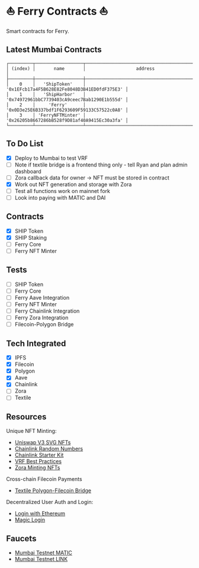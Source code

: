 # ⛵ Ferry Contracts ⛵

Smart contracts for Ferry.

## Latest Mumbai Contracts

```
┌─────────┬──────────────────┬──────────────────────────────────────────────┐
│ (index) │       name       │                   address                    │
├─────────┼──────────────────┼──────────────────────────────────────────────┤
│    0    │   'ShipToken'    │ '0x1EFcb17a4F5B628E82Fe8048D3B41ED0fdF375E3' │
│    1    │   'ShipHarbor'   │ '0x74972961bbC7739403cA9ceec7Bab1290E1b555d' │
│    2    │     'Ferry'      │ '0x0D3e25E6B337bdf1F6293609F59133C57522c0A8' │
│    3    │ 'FerryNFTMinter' │ '0x26205b8667286bB528f9D81af40A9415Ec30a3fa' │
└─────────┴──────────────────┴──────────────────────────────────────────────┘
```

## To Do List

- [x] Deploy to Mumbai to test VRF
- [ ] Note if textile bridge is a frontend thing only - tell Ryan and plan admin dashboard
- [ ] Zora callback data for owner -> NFT must be stored in contract
- [x] Work out NFT generation and storage with Zora
- [ ] Test all functions work on mainnet fork
- [ ] Look into paying with MATIC and DAI

## Contracts

- [x] SHIP Token
- [x] SHIP Staking
- [ ] Ferry Core
- [ ] Ferry NFT Minter

## Tests

- [ ] SHIP Token
- [ ] Ferry Core
- [ ] Ferry Aave Integration
- [ ] Ferry NFT Minter
- [ ] Ferry Chainlink Integration
- [ ] Ferry Zora Integration
- [ ] Filecoin-Polygon Bridge

## Tech Integrated

- [x] IPFS
- [x] Filecoin
- [x] Polygon
- [x] Aave
- [x] Chainlink
- [ ] Zora
- [ ] Textile

## Resources

Unique NFT Minting:

- [Uniswap V3 SVG NFTs](https://github.com/Uniswap/uniswap-v3-periphery/blob/main/contracts/libraries/NFTSVG.sol)
- [Chainlink Random Numbers](https://docs.chain.link/docs/get-a-random-number/)
- [Chainlink Starter Kit](https://github.com/smartcontractkit/hardhat-starter-kit)
- [VRF Best Practices](https://docs.chain.link/docs/chainlink-vrf-best-practices/)
- [Zora Minting NFTs](https://docs.zora.co/zoraos/dev/zdk/zora-protocol#mint)

Cross-chain Filecoin Payments

- [Textile Polygon-Filecoin Bridge](https://github.com/textileio/storage-js#ethpolygon)

Decentralized User Auth and Login:

- [Login with Ethereum](https://github.com/austintgriffith/scaffold-eth/tree/serverless-auth)
- [Magic Login](https://magic.link/)

## Faucets

- [Mumbai Testnet MATIC](https://faucet.matic.network/)
- [Mumbai Testnet LINK](https://linkfaucet.protofire.io/mumbai)
